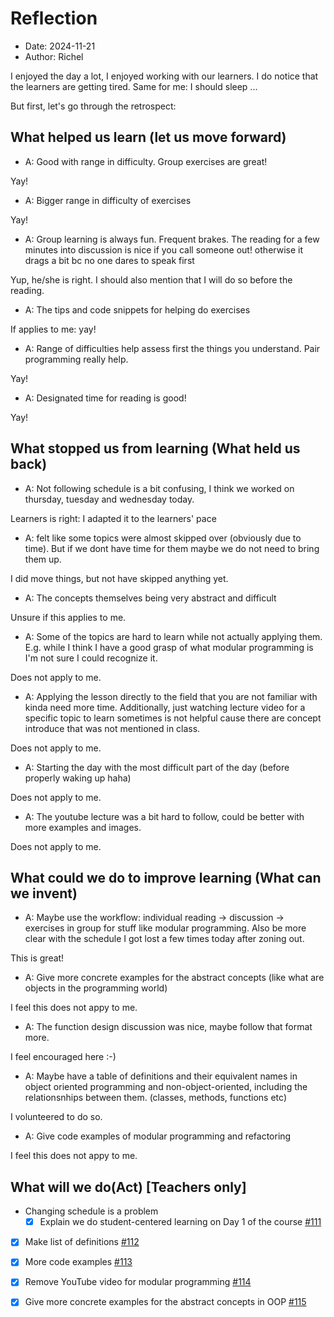 # Reflection

- Date: 2024-11-21
- Author: Richel

I enjoyed the day a lot, I enjoyed working with our learners.
I do notice that the learners are getting tired.
Same for me: I should sleep ...

But first, let's go through the retrospect:

## What helped us learn (let us move forward)

- A: Good with range in difficulty. Group exercises are great!

Yay!

- A: Bigger range in difficulty of exercises

Yay!

- A: Group learning is always fun. Frequent brakes.
  The reading for a few minutes into discussion is nice if you call someone out!
  otherwise it drags a bit bc no one dares to speak first

Yup, he/she is right. I should also mention that I will do so before
the reading.

- A: The tips and code snippets for helping do exercises

If applies to me: yay!

- A: Range of difficulties help assess first the things you understand.
  Pair programming really help.

Yay!

- A: Designated time for reading is good!

Yay!

## What stopped us from learning (What held us back)

- A: Not following schedule is a bit confusing,
  I think we worked on thursday, tuesday and wednesday today.

Learners is right: I adapted it to the learners' pace

- A: felt like some topics were almost skipped over (obviously due to time).
  But if we dont have time for them maybe we do not need to bring them up.

I did move things, but not have skipped anything yet.

- A: The concepts themselves being very abstract and difficult

Unsure if this applies to me.

- A: Some of the topics are hard to learn while not actually applying them.
  E.g. while I think I have a good grasp of what modular programming is
  I'm not sure I could recognize it.

Does not apply to me.

- A: Applying the lesson directly to the field that you are not familiar with
  kinda need more time. Additionally, just watching lecture video for a
  specific topic to learn sometimes is not helpful cause there are concept
  introduce that was not mentioned in class.

Does not apply to me.

- A: Starting the day with the most difficult part of the day
  (before properly waking up haha)

Does not apply to me.

- A: The youtube lecture was a bit hard to follow,
  could be better with more examples and images.

Does not apply to me.

## What could we do to improve learning (What can we invent)

- A: Maybe use the workflow: individual reading -> discussion
  -> exercises in group for stuff like modular programming.
  Also be more clear with the schedule
  I got lost a few times today after zoning out.

This is great!

- A: Give more concrete examples for the abstract concepts
  (like what are objects in the programming world)

I feel this does not appy to me.

- A: The function design discussion was nice,
  maybe follow that format more.

I feel encouraged here :-)

- A: Maybe have a table of definitions and their equivalent names in
  object oriented programming and non-object-oriented, including the
  relationsnhips between them. (classes, methods, functions etc)

I volunteered to do so.

- A: Give code examples of modular programming and refactoring

I feel this does not appy to me.

## What will we do(Act) [Teachers only]

- Changing schedule is a problem
    - [x] Explain we do student-centered learning on Day 1 of the course
      [#111](https://github.com/UPPMAX/programming_formalisms/issues/111)
- [x] Make list of definitions [#112](https://github.com/UPPMAX/programming_formalisms/issues/112)
- [x] More code examples [#113](https://github.com/UPPMAX/programming_formalisms/issues/113)
- [x] Remove YouTube video for modular programming
  [#114](https://github.com/UPPMAX/programming_formalisms/issues/114)
- [x] Give more concrete examples for the abstract concepts in OOP
  [#115](https://github.com/UPPMAX/programming_formalisms/issues/114)


